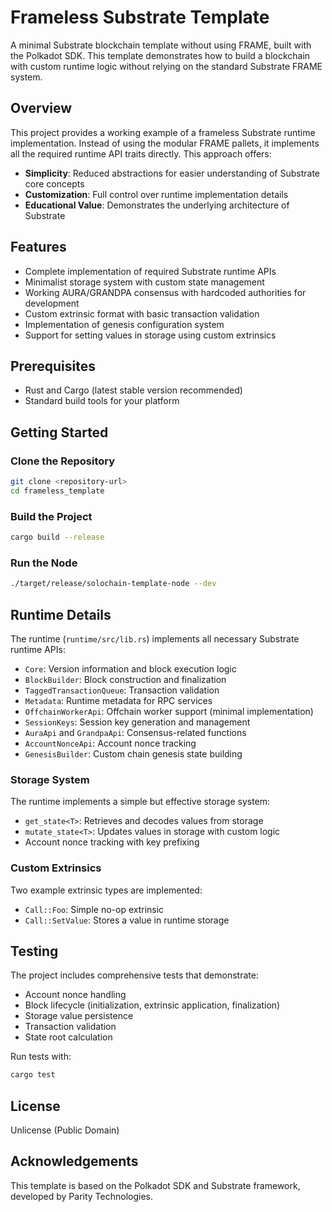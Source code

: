 # Frameless Substrate Template

A minimal Substrate blockchain template without using FRAME, built with the Polkadot SDK. This template demonstrates how to build a blockchain with custom runtime logic without relying on the standard Substrate FRAME system.

## Overview

This project provides a working example of a frameless Substrate runtime implementation. Instead of using the modular FRAME pallets, it implements all the required runtime API traits directly. This approach offers:

- **Simplicity**: Reduced abstractions for easier understanding of Substrate core concepts
- **Customization**: Full control over runtime implementation details
- **Educational Value**: Demonstrates the underlying architecture of Substrate

## Features

- Complete implementation of required Substrate runtime APIs
- Minimalist storage system with custom state management
- Working AURA/GRANDPA consensus with hardcoded authorities for development
- Custom extrinsic format with basic transaction validation
- Implementation of genesis configuration system
- Support for setting values in storage using custom extrinsics

## Prerequisites

- Rust and Cargo (latest stable version recommended)
- Standard build tools for your platform

## Getting Started

### Clone the Repository

```bash
git clone <repository-url>
cd frameless_template
```

### Build the Project

```bash
cargo build --release
```

### Run the Node

```bash
./target/release/solochain-template-node --dev
```

## Runtime Details

The runtime (`runtime/src/lib.rs`) implements all necessary Substrate runtime APIs:

- `Core`: Version information and block execution logic
- `BlockBuilder`: Block construction and finalization
- `TaggedTransactionQueue`: Transaction validation
- `Metadata`: Runtime metadata for RPC services
- `OffchainWorkerApi`: Offchain worker support (minimal implementation)
- `SessionKeys`: Session key generation and management
- `AuraApi` and `GrandpaApi`: Consensus-related functions
- `AccountNonceApi`: Account nonce tracking
- `GenesisBuilder`: Custom chain genesis state building

### Storage System

The runtime implements a simple but effective storage system:
- `get_state<T>`: Retrieves and decodes values from storage
- `mutate_state<T>`: Updates values in storage with custom logic
- Account nonce tracking with key prefixing

### Custom Extrinsics

Two example extrinsic types are implemented:
- `Call::Foo`: Simple no-op extrinsic
- `Call::SetValue`: Stores a value in runtime storage

## Testing

The project includes comprehensive tests that demonstrate:
- Account nonce handling
- Block lifecycle (initialization, extrinsic application, finalization)
- Storage value persistence
- Transaction validation
- State root calculation

Run tests with:

```bash
cargo test
```


## License

Unlicense (Public Domain)

## Acknowledgements

This template is based on the Polkadot SDK and Substrate framework, developed by Parity Technologies.
